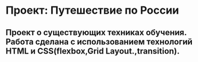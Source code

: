 # Проект: Путешествие по России

## Проект о существующих техниках обучения. Работа сделана с использованием технологий HTML и CSS(flexbox,Grid Layout.,transition).
